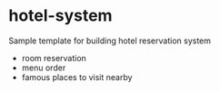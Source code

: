 # hotel-system
Sample template for building hotel reservation system
- room reservation
- menu order
- famous places to visit nearby
